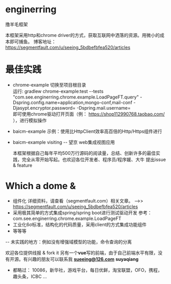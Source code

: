 # enginerring
撸羊毛框架

本框架采用http和chrome driver的方式，获取互联网中洒落的资源。用微小的成本即可捕鱼。
博客地址：https://segmentfault.com/u/seeing_5bdbefbfea520/articles

# 最佳实践
- chrome-example
  切换至项目根目录  
  运行: gradlew chrome-example:test --tests "com.see.enginerring.chrome.example.LoadPageFT.query" -Dspring.config.name=application,mongo-conf,mail-conf -Djasypt.encryptor.password= -Dspring.mail.username=  
  即可使用chrome驱动打开页面（例： https://shop112990768.taobao.com/ ），进行模拟操作

- baicm-example
  示例：使用比HttpClient效率高百倍的Http/Https组件进行
  
- baicm-example
  visiting -- 望京
  web集成视图应用
  
  
  本框架根据自己每年平均500万行源码的阅读量，总结、创新许多的最佳实践，完全从零开始写起。也欢迎各位开发者、程序员/程序媛、大牛 提出issue & feature
  
# Which a dome & 
  - 组件化
      详细资料，请查看（segmentfault.com）相关文章。  -->>  https://segmentfault.com/u/seeing_5bdbefbfea520/articles
  - 采用极其简单的方式集成spring/spring boot进行测试驱动开发
      参考：com.see.enginerring.chrome.example.LoadPageFT
  - 工业化6σ标准，结构化的代码质量，采用client的方式集成功能组件
  - 等等等
  
  -- 未实践的地方：例如没有增强域模型的功能，命令查询的分离
  
  
  欢迎各位提供线报 & fork it
  另有一个**vue**写的前端，由于自己前端水平有限，没有开源。有兴趣的朋友可以联系我
  **sueeing@126.com**
  **suyaqiang**
  
  
  - 都略过：
    10086，新华社，游戏平台，每日优鲜，淘宝联盟，OFO，携程， 趣头条，ICBC ... 
  
  
